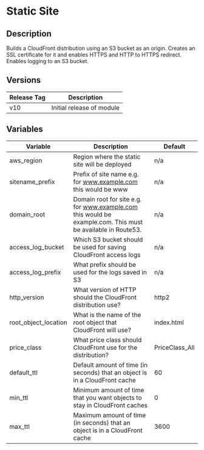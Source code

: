 # Static Site

## Description

Builds a CloudFront distribution using an S3 bucket as an origin.  Creates an SSL certificate for it and enables HTTPS and HTTP to HTTPS redirect.  Enables logging to an S3 bucket.

## Versions

|Release Tag|Description|
|---|---|
|v10|Initial release of module

## Variables

|Variable|Description|Default|
|---|---|---|
|aws_region|Region where the static site will be deployed|n/a
|sitename_prefix|Prefix of site name e.g. for www.example.com this would be www|n/a
|domain_root|Domain root for site e.g. for www.example.com this would be example.com.  This must be available in Route53.|n/a
|access_log_bucket|Which S3 bucket should be used for saving CloudFront access logs|n/a
|access_log_prefix|What prefix should be used for the logs saved in S3|n/a
|http_version|What version of HTTP should the CloudFront distribution use?|http2
|root_object_location|What is the name of the root object that CloudFront will use?|index.html
|price_class|What price class should CloudFront use for the distribution?|PriceClass_All
|default_ttl|Default amount of time (in seconds) that an object is in a CloudFront cache|60
|min_ttl|Minimum amount of time that you want objects to stay in CloudFront caches|0
|max_ttl|Maximum amount of time (in seconds) that an object is in a CloudFront cache|3600